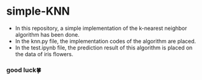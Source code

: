 # simple-KNN
- In this repository, a simple implementation of the k-nearest neighbor algorithm has been done.
- In the knn.py file, the implementation codes of the algorithm are placed.
- In the test.ipynb file, the prediction result of this algorithm is placed on the data of iris flowers.
### good luck🍀
